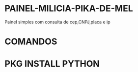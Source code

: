 # PAINEL-MILICIA-PIKA-DE-MEL
Painel simples com consulta de cep,CNPJ,placa e ip


# COMANDOS

# PKG INSTALL PYTHON


